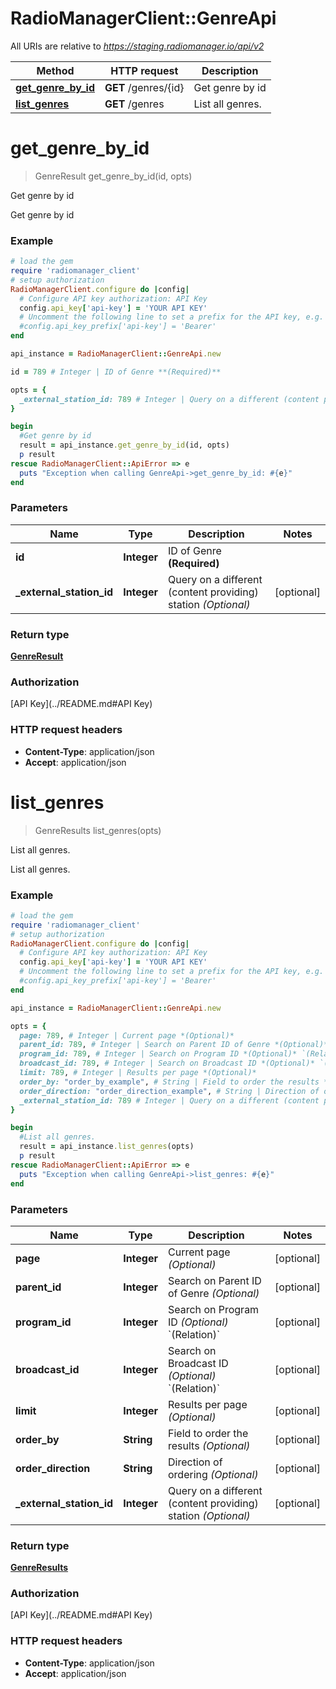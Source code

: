 # RadioManagerClient::GenreApi

All URIs are relative to *https://staging.radiomanager.io/api/v2*

Method | HTTP request | Description
------------- | ------------- | -------------
[**get_genre_by_id**](GenreApi.md#get_genre_by_id) | **GET** /genres/{id} | Get genre by id
[**list_genres**](GenreApi.md#list_genres) | **GET** /genres | List all genres.


# **get_genre_by_id**
> GenreResult get_genre_by_id(id, opts)

Get genre by id

Get genre by id

### Example
```ruby
# load the gem
require 'radiomanager_client'
# setup authorization
RadioManagerClient.configure do |config|
  # Configure API key authorization: API Key
  config.api_key['api-key'] = 'YOUR API KEY'
  # Uncomment the following line to set a prefix for the API key, e.g. 'Bearer' (defaults to nil)
  #config.api_key_prefix['api-key'] = 'Bearer'
end

api_instance = RadioManagerClient::GenreApi.new

id = 789 # Integer | ID of Genre **(Required)**

opts = { 
  _external_station_id: 789 # Integer | Query on a different (content providing) station *(Optional)*
}

begin
  #Get genre by id
  result = api_instance.get_genre_by_id(id, opts)
  p result
rescue RadioManagerClient::ApiError => e
  puts "Exception when calling GenreApi->get_genre_by_id: #{e}"
end
```

### Parameters

Name | Type | Description  | Notes
------------- | ------------- | ------------- | -------------
 **id** | **Integer**| ID of Genre **(Required)** | 
 **_external_station_id** | **Integer**| Query on a different (content providing) station *(Optional)* | [optional] 

### Return type

[**GenreResult**](GenreResult.md)

### Authorization

[API Key](../README.md#API Key)

### HTTP request headers

 - **Content-Type**: application/json
 - **Accept**: application/json



# **list_genres**
> GenreResults list_genres(opts)

List all genres.

List all genres.

### Example
```ruby
# load the gem
require 'radiomanager_client'
# setup authorization
RadioManagerClient.configure do |config|
  # Configure API key authorization: API Key
  config.api_key['api-key'] = 'YOUR API KEY'
  # Uncomment the following line to set a prefix for the API key, e.g. 'Bearer' (defaults to nil)
  #config.api_key_prefix['api-key'] = 'Bearer'
end

api_instance = RadioManagerClient::GenreApi.new

opts = { 
  page: 789, # Integer | Current page *(Optional)*
  parent_id: 789, # Integer | Search on Parent ID of Genre *(Optional)*
  program_id: 789, # Integer | Search on Program ID *(Optional)* `(Relation)`
  broadcast_id: 789, # Integer | Search on Broadcast ID *(Optional)* `(Relation)`
  limit: 789, # Integer | Results per page *(Optional)*
  order_by: "order_by_example", # String | Field to order the results *(Optional)*
  order_direction: "order_direction_example", # String | Direction of ordering *(Optional)*
  _external_station_id: 789 # Integer | Query on a different (content providing) station *(Optional)*
}

begin
  #List all genres.
  result = api_instance.list_genres(opts)
  p result
rescue RadioManagerClient::ApiError => e
  puts "Exception when calling GenreApi->list_genres: #{e}"
end
```

### Parameters

Name | Type | Description  | Notes
------------- | ------------- | ------------- | -------------
 **page** | **Integer**| Current page *(Optional)* | [optional] 
 **parent_id** | **Integer**| Search on Parent ID of Genre *(Optional)* | [optional] 
 **program_id** | **Integer**| Search on Program ID *(Optional)* &#x60;(Relation)&#x60; | [optional] 
 **broadcast_id** | **Integer**| Search on Broadcast ID *(Optional)* &#x60;(Relation)&#x60; | [optional] 
 **limit** | **Integer**| Results per page *(Optional)* | [optional] 
 **order_by** | **String**| Field to order the results *(Optional)* | [optional] 
 **order_direction** | **String**| Direction of ordering *(Optional)* | [optional] 
 **_external_station_id** | **Integer**| Query on a different (content providing) station *(Optional)* | [optional] 

### Return type

[**GenreResults**](GenreResults.md)

### Authorization

[API Key](../README.md#API Key)

### HTTP request headers

 - **Content-Type**: application/json
 - **Accept**: application/json



